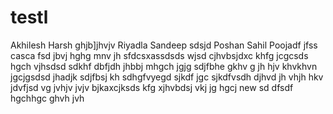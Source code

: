 # testl

Akhilesh
Harsh
ghjb]jhvjv
Riyadla
Sandeep
sdsjd
Poshan
Sahil
Poojadf
jfss
casca
fsd
jbvj
hghg
mnv
jh
sfdcsxassdsds
wjsd
cjhvbsjdxc
khfg
jcgcsds
hgch
vjhsdsd
sdkhf
dbfjdh
jhbbj
mhgch
jgjg
sdjfbhe
gkhv
g
jh
hjv
khvkhvn
jgcjgsdsd
jhadjk
sdjfbsj
kh
sdhgfvyegd
sjkdf
jgc
sjkdfvsdh
djhvd
jh
vhjh
hkv
jdvfjsd
vg
jvhjv
jvjv
bjkaxcjksds
kfg
xjhvbdsj
vkj
jg
hgcj
new
sd
dfsdf
hgchhgc
ghvh
jvh
